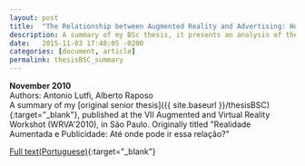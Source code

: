 ```yaml
---
layout: post
title:  "The Relationship between Augmented Reality and Advertising: How far can this relationship go?"
description: A summary of my BSc thesis, it presents an analysis of the Augmented Reality applications in Advertising in 2010.
date:   2015-11-03 17:48:05 -0200
categories: [document, article]
permalink: thesisBSC_summary
---
```

<b>November 2010</b>  
Authors: Antonio Lutfi, Alberto Raposo  
A summary of my [original senior thesis]({{ site.baseurl }}/thesisBSC){:target="_blank"}, published at the VII Augmented and Virtual Reality Workshot (WRVA'2010), in São Paulo. Originally titled "Realidade Aumentada e Publicidade: Até onde pode ir essa relação?"

[Full text(Portuguese)](https://www.dropbox.com/s/vggruvywar8aq6n/WRVA2010_lutfi.pdf?dl=0){:target="_blank"}
